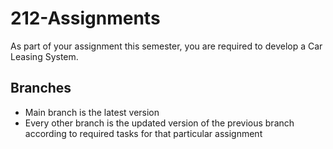 # 212-Assignments

As part of your assignment this semester, you are required to develop a Car Leasing System.

## Branches
- Main branch is the latest version
- Every other branch is the updated version of the previous branch according to required tasks for that particular assignment

